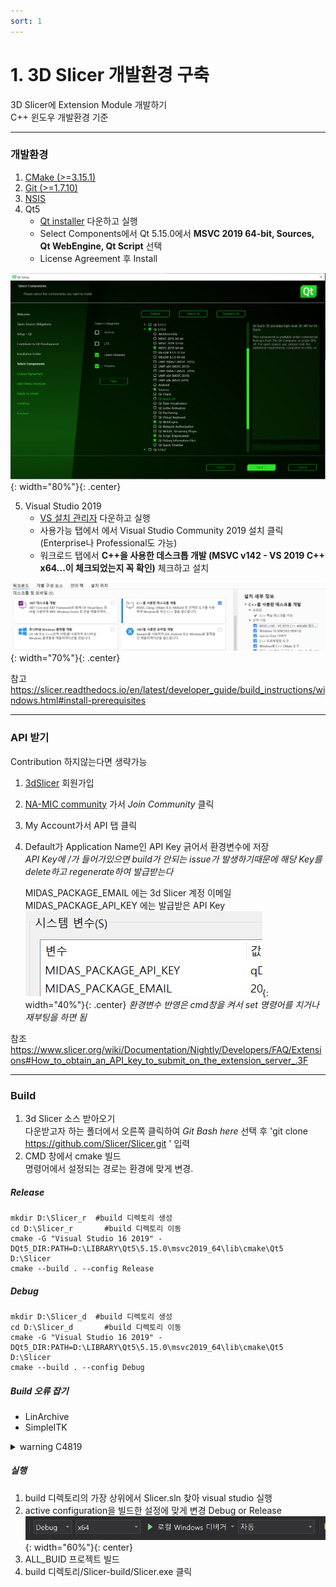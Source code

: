 ```yaml
---
sort: 1
---  
```

# 1. 3D Slicer 개발환경 구축

3D Slicer에 Extension Module 개발하기  
C++ 윈도우 개발환경 기준   

---
### 개발환경 

 1. [CMake (>=3.15.1)](https://cmake.org/download/)  
 2. [Git (>=1.7.10)](https://git-scm.com/download/win)  
 3. [NSIS](https://nsis.sourceforge.io/Download)  
 4. Qt5
    - [Qt installer](https://www.qt.io/download-qt-installer) 다운하고 실행  
    - Select Components에서 Qt 5.15.0에서 __MSVC 2019 64-bit, Sources, Qt WebEngine, Qt Script__ 선택  
    - License Agreement 후 Install  
	
![Qt5_15](/assets/images/tab_develope/3DSlicer/file1/Qt5_15.PNG){: width="80%"}{: .center}
	
 5. Visual Studio 2019
    - [VS 설치 관리자](https://visualstudio.microsoft.com/ko/downloads/) 다운하고 실행
    - 사용가능 탭에서 에서 Visual Studio Community 2019 설치 클릭 (Enterprise나 Professional도 가능)  
    - 워크로드 탭에서 __C++을 사용한 데스크톱 개발 (MSVC v142 - VS 2019 C++ x64...이 체크되었는지 꼭 확인)__ 체크하고 설치  

![vs2019](/assets/images/tab_develope/3DSlicer/file1/vs2019.PNG){: width="70%"}{: .center}  
    
참고 https://slicer.readthedocs.io/en/latest/developer_guide/build_instructions/windows.html#install-prerequisites      

---
### API 받기  
Contribution 하지않는다면 생략가능    
  
1. [3dSlicer](http://slicer.kitware.com) 회원가입  
2. [NA-MIC community](https://slicer.kitware.com/midas3/community/23) 가서 _Join Community_ 클릭
3. My Account가서 API 탭 클릭
4. Default가 Application Name인 API Key 긁어서 환경변수에 저장  
   _API Key에 /가 들어가있으면 build가 안되는 issue가 발생하기때문에 해당 Key를 delete하고 regenerate하여 발급받는다_
   
   MIDAS_PACKAGE_EMAIL 에는 3d Slicer 계정 이메일  
   MIDAS_PACKAGE_API_KEY 에는 발급받은 API Key  
![vs2019](/assets/images/tab_develope/3DSlicer/file1/sysPATH.PNG){: width="40%"}{: .center} 
  _환경변수 반영은 cmd창을 켜서 set 명령어를 치거나 재부팅을 하면 됨_

참조 https://www.slicer.org/wiki/Documentation/Nightly/Developers/FAQ/Extensions#How_to_obtain_an_API_key_to_submit_on_the_extension_server_.3F  

---
### Build  

1. 3d Slicer 소스 받아오기  
  다운받고자 하는 폴더에서 오른쪽 클릭하여 _Git Bash here_ 선택 후
  \'git clone https://github.com/Slicer/Slicer.git \' 입력  
2. CMD 창에서 cmake 빌드  
   명령어에서 설정되는 경로는 환경에 맞게 변경.  
   
##### Release
```
mkdir D:\Slicer_r  #build 디렉토리 생성
cd D:\Slicer_r       #build 디렉토리 이동
cmake -G "Visual Studio 16 2019" -DQt5_DIR:PATH=D:\LIBRARY\Qt5\5.15.0\msvc2019_64\lib\cmake\Qt5 D:\Slicer
cmake --build . --config Release
``` 
##### Debug 
```
mkdir D:\Slicer_d  #build 디렉토리 생성
cd D:\Slicer_d       #build 디렉토리 이동
cmake -G "Visual Studio 16 2019" -DQt5_DIR:PATH=D:\LIBRARY\Qt5\5.15.0\msvc2019_64\lib\cmake\Qt5 D:\Slicer
cmake --build . --config Debug  
```   

##### Build 오류 잡기  

- LinArchive  
- SimpleITK

<details>
<summary> warning C4819 </summary>
<div markdown="1">

LibArchive 빌드시 '현재 코드 페이지(949)에서 표시할 수 없는 문자가 파일에 들어 있습니다'라는 Warning과 함께 빌드 실패한다.  
```
1>Performing build step for 'LibArchive'
1>.NET Framework용 Microsoft (R) Build Engine 버전 16.9.0+5e4b48a27
1>Copyright (C) Microsoft Corporation. All rights reserved.
1>
1>  archive_read_support_format_rar5.c
1>D:\slicer_project\R\LibArchive\libarchive\archive_read_support_format_rar5.c(1,1): error C2220: 다음 경고는 오류로 처리됩니다. [D:\slicer_project\R\LibArchive-build\libarchive\archive.vcxproj]
1>D:\slicer_project\R\LibArchive\libarchive\archive_read_support_format_rar5.c(1,1): warning C4819: 현재 코드 페이지(949)에서 표시할 수 없는 문자가 파일에 들어 있습니다. 데이터가 손실되지 않게 하려면 해당 파일을 유니코드 형식으로 저장하십시오. [D:\slicer_project\R\LibArchive-build\libarchive\archive.vcxproj]
1>  archive_read_support_format_rar5.c
1>D:\slicer_project\R\LibArchive\libarchive\archive_read_support_format_rar5.c(1,1): error C2220: 다음 경고는 오류로 처리됩니다. [D:\slicer_project\R\LibArchive-build\libarchive\archive_static.vcxproj]
1>D:\slicer_project\R\LibArchive\libarchive\archive_read_support_format_rar5.c(1,1): warning C4819: 현재 코드 페이지(949)에서 표시할 수 없는 문자가 파일에 들어 있습니다. 데이터가 손실되지 않게 하려면 해당 파일을 유니코드 형식으로 저장하십시오. [D:\slicer_project\R\LibArchive-build\libarchive\archive_static.vcxproj]
1>C:\Program Files (x86)\Microsoft Visual Studio\2019\Community\MSBuild\Microsoft\VC\v160\Microsoft.CppCommon.targets(240,5): error MSB8066: 'D:\slicer_project\R\CMakeFiles\d3e05790d5571be296b79644510db7e9\LibArchive-update.rule;D:\slicer_project\R\CMakeFiles\d3e05790d5571be296b79644510db7e9\LibArchive-patch.rule;D:\slicer_project\R\CMakeFiles\d3e05790d5571be296b79644510db7e9\LibArchive-configure.rule;D:\slicer_project\R\CMakeFiles\d3e05790d5571be296b79644510db7e9\LibArchive-build.rule;D:\slicer_project\R\CMakeFiles\d3e05790d5571be296b79644510db7e9\LibArchive-install.rule;D:\slicer_project\R\CMakeFiles\0f2b6fa69dbe7f10a9e4fca2cb61ccc8\LibArchive-complete.rule;D:\slicer_project\R\CMakeFiles\0eb6138ddcf6b35e00202fe39c2a0f3a\LibArchive.rule'에 대한 사용자 지정 빌드가 종료되었습니다(코드 1).
1>"LibArchive.vcxproj" 프로젝트를 빌드했습니다. - 실패
```   
__해결법__
build 디렉토리\LibArchive\libarchive\archive_read_support_format_rar5.c 에서 주석의 이모티콘 때문에 생긴 에러로, 한글판 Visual Studio를 사용하면 종종 주석에서 한글이나 이모티콘을 인코딩하지 못한다. 사실 인코딩 방식이 환경에 따라 달라질 수 있기 때문에 모든 소스파일엔 주석일지라도 영어만 쓰는게 좋다.  

단순하게 74번째 코드를 삭제하는 방법으로 해결할 수 있다.     

동일한 에러가 계속난다면, 해당파일을   
Visual Studio로 열고, 해당 파일을 다른 이름으로 파일 저장하기 > 저장 드롭다운 > 고급저장 옵션 > 인코딩을 유니코드 -코드 페이지 1200로 변경하여 저장하면된다.   

SimpleITK 빌드시 '현재 코드 페이지(949)에서 표시할 수 없는 문자가 파일에 들어 있습니다'라는 Warning과 함께 빌드 실패한다.  
```
D:\slicer_project\R\ITK\Modules\Filtering\Smoothing\include\itkRecursiveGaussianImageFilter.h(1,1): warning C4819: 현재 코드 페이지(949)에서 표시할 수 없는 문자가 파일에 들어 있습니다. 데이터가 손실되지 않게 하려면 해당 파일을 유니코드 형식으로 저장하십시오. [D:\slicer_project\R\SimpleITK-build\SimpleITK-build\Code\Registration\src\SimpleITKRegistration.vcxproj] [D:\slicer_project\R\SimpleITK-build\SimpleITK.vcxproj]
1>D:\slicer_project\R\ITK\Modules\Filtering\ImageFilterBase\include\itkRecursiveSeparableImageFilter.h(1,1): warning C4819: 현재 코드 페이지(949)에서 표시할 수 없는 문자가 파일에 들어 있습니다. 데이터가 손실되지 않게 하려면 해당 파일을 유니코드 형식으로 저장하십시오. [D:\slicer_project\R\SimpleITK-build\SimpleITK-build\Code\Registration\src\SimpleITKRegistration.vcxproj] [D:\slicer_project\R\SimpleITK-build\SimpleITK.vcxproj]
1>D:\slicer_project\R\ITK\Modules\Filtering\ImageFilterBase\include\itkRecursiveSeparableImageFilter.h(1,1): warning C4819: 현재 코드 페이지(949)에서 표시할 수 없는 문자가 파일에 들어 있습니다. 데이터가 손실되지 않게 하려면 해당 파일을 유니코드 형식으로 저장하십시오. [D:\slicer_project\R\SimpleITK-build\SimpleITK-build\Code\Registration\src\SimpleITKRegistration.vcxproj] [D:\slicer_project\R\SimpleITK-build\SimpleITK.vcxproj]
1>D:\slicer_project\R\ITK\Modules\Filtering\Smoothing\include\itkRecursiveGaussianImageFilter.h(1,1): warning C4819: 현재 코드 페이지(949)에서 표시할 수 없는 문자가 파일에 들어 있습니다. 데이터가 손실되지 않게 하려면 해당 파일을 유니코드 형식으로 저장하십시오. [D:\slicer_project\R\SimpleITK-build\SimpleITK-build\Code\Registration\src\SimpleITKRegistration.vcxproj] [D:\slicer_project\R\SimpleITK-build\SimpleITK.vcxproj]
1>    sitkImageRegistrationMethod_CreateOptimizer.cxx
1>    sitkImageRegistrationMethod_CreateMetric.cxx
1>D:\slicer_project\R\ITK\Modules\Filtering\Smoothing\include\itkRecursiveGaussianImageFilter.h(1,1): warning C4819: 현재 코드 페이지(949)에서 표시할 수 없는 문자가 파일에 들어 있습니다. 데이터가 손실되지 않게 하려면 해당 파일을 유니코드 형식으로 저장하십시오. [D:\slicer_project\R\SimpleITK-build\SimpleITK-build\Code\Registration\src\SimpleITKRegistration.vcxproj] [D:\slicer_project\R\SimpleITK-build\SimpleITK.vcxproj]
1>D:\slicer_project\R\ITK\Modules\Filtering\ImageFilterBase\include\itkRecursiveSeparableImageFilter.h(1,1): warning C4819: 현재 코드 페이지(949)에서 표시할 수 없는 문자가 파일에 들어 있습니다. 데이터가 손실되지 않게 하려면 해당 파일을 유니코드 형식으로 저장하십시오. [D:\slicer_project\R\SimpleITK-build\SimpleITK-build\Code\Registration\src\SimpleITKRegistration.vcxproj] [D:\slicer_project\R\SimpleITK-build\SimpleITK.vcxproj]
1>D:\slicer_project\R\ITK\Modules\Filtering\ImageFilterBase\include\itkRecursiveSeparableImageFilter.h(1,1): warning C4819: 현재 코드 페이지(949)에서 표시할 수 없는 문자가 파일에 들어 있습니다. 데이터가 손실되지 않게 하려면 해당 파일을 유니코드 형식으로 저장하십시오. [D:\slicer_project\R\SimpleITK-build\SimpleITK-build\Code\Registration\src\SimpleITKRegistration.vcxproj] [D:\slicer_project\R\SimpleITK-build\SimpleITK.vcxproj]
1>D:\slicer_project\R\ITK\Modules\Filtering\Smoothing\include\itkRecursiveGaussianImageFilter.h(1,1): warning C4819: 현재 코드 페이지(949)에서 표시할 수 없는 문자가 파일에 들어 있습니다. 데이터가 손실되지 않게 하려면 해당 파일을 유니코드 형식으로 저장하십시오. [D:\slicer_project\R\SimpleITK-build\SimpleITK-build\Code\Registration\src\SimpleITKRegistration.vcxproj] [D:\slicer_project\R\SimpleITK-build\SimpleITK.vcxproj]
1
```




</div>
</details>







##### 실행  
1. build 디렉토리의 가장 상위에서 Slicer.sln 찾아 visual studio 실행
2. active configuration을 빌드한 설정에 맞게 변경 Debug or Release
![active_build](/assets/images/tab_develope/3DSlicer/file1/active_build.PNG){: width="60%"}{: center}  
3. ALL_BUID 프로젝트 빌드
4. build 디렉토리/Slicer-build/Slicer.exe 클릭  

